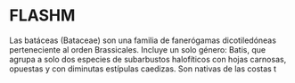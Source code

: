 # FLASHM

Las batáceas (Bataceae) son una familia de fanerógamas dicotiledóneas perteneciente al orden Brassicales. Incluye un solo género: Batis, que agrupa a solo dos especies de subarbustos halofíticos con hojas carnosas, opuestas y con diminutas estípulas caedizas. Son nativas de las costas t
